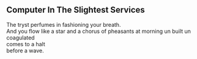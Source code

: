 Computer In The Slightest Services
----------------------------------
The tryst perfumes in fashioning your breath.  
And you flow like a star and a chorus of pheasants at morning un built un coagulated  
comes to a halt  
before a wave.  
